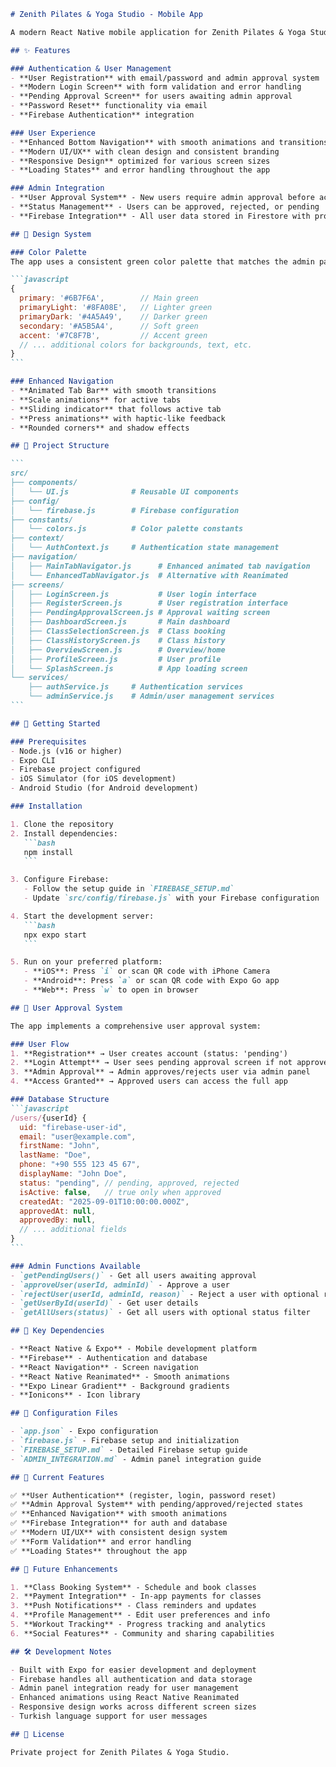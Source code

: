 ````markdown
# Zenith Pilates & Yoga Studio - Mobile App

A modern React Native mobile application for Zenith Pilates & Yoga Studio customers, built with Expo and Firebase.

## ✨ Features

### Authentication & User Management
- **User Registration** with email/password and admin approval system
- **Modern Login Screen** with form validation and error handling
- **Pending Approval Screen** for users awaiting admin approval
- **Password Reset** functionality via email
- **Firebase Authentication** integration

### User Experience
- **Enhanced Bottom Navigation** with smooth animations and transitions
- **Modern UI/UX** with clean design and consistent branding
- **Responsive Design** optimized for various screen sizes
- **Loading States** and error handling throughout the app

### Admin Integration
- **User Approval System** - New users require admin approval before accessing the app
- **Status Management** - Users can be approved, rejected, or pending
- **Firebase Integration** - All user data stored in Firestore with proper security

## 🎨 Design System

### Color Palette
The app uses a consistent green color palette that matches the admin panel:

```javascript
{
  primary: '#6B7F6A',        // Main green
  primaryLight: '#8FA08E',   // Lighter green
  primaryDark: '#4A5A49',    // Darker green
  secondary: '#A5B5A4',      // Soft green
  accent: '#7C8F7B',         // Accent green
  // ... additional colors for backgrounds, text, etc.
}
```

### Enhanced Navigation
- **Animated Tab Bar** with smooth transitions
- **Scale animations** for active tabs
- **Sliding indicator** that follows active tab
- **Press animations** with haptic-like feedback
- **Rounded corners** and shadow effects

## 📁 Project Structure

```
src/
├── components/
│   └── UI.js              # Reusable UI components
├── config/
│   └── firebase.js        # Firebase configuration
├── constants/
│   └── colors.js          # Color palette constants
├── context/
│   └── AuthContext.js     # Authentication state management
├── navigation/
│   ├── MainTabNavigator.js      # Enhanced animated tab navigation
│   └── EnhancedTabNavigator.js  # Alternative with Reanimated
├── screens/
│   ├── LoginScreen.js           # User login interface
│   ├── RegisterScreen.js        # User registration interface
│   ├── PendingApprovalScreen.js # Approval waiting screen
│   ├── DashboardScreen.js       # Main dashboard
│   ├── ClassSelectionScreen.js  # Class booking
│   ├── ClassHistoryScreen.js    # Class history
│   ├── OverviewScreen.js        # Overview/home
│   ├── ProfileScreen.js         # User profile
│   └── SplashScreen.js          # App loading screen
└── services/
    ├── authService.js     # Authentication services
    └── adminService.js    # Admin/user management services
```

## 🚀 Getting Started

### Prerequisites
- Node.js (v16 or higher)
- Expo CLI
- Firebase project configured
- iOS Simulator (for iOS development)
- Android Studio (for Android development)

### Installation

1. Clone the repository
2. Install dependencies:
   ```bash
   npm install
   ```

3. Configure Firebase:
   - Follow the setup guide in `FIREBASE_SETUP.md`
   - Update `src/config/firebase.js` with your Firebase configuration

4. Start the development server:
   ```bash
   npx expo start
   ```

5. Run on your preferred platform:
   - **iOS**: Press `i` or scan QR code with iPhone Camera
   - **Android**: Press `a` or scan QR code with Expo Go app
   - **Web**: Press `w` to open in browser

## 🔐 User Approval System

The app implements a comprehensive user approval system:

### User Flow
1. **Registration** → User creates account (status: 'pending')
2. **Login Attempt** → User sees pending approval screen if not approved
3. **Admin Approval** → Admin approves/rejects user via admin panel
4. **Access Granted** → Approved users can access the full app

### Database Structure
```javascript
/users/{userId} {
  uid: "firebase-user-id",
  email: "user@example.com",
  firstName: "John",
  lastName: "Doe",
  phone: "+90 555 123 45 67",
  displayName: "John Doe",
  status: "pending", // pending, approved, rejected
  isActive: false,   // true only when approved
  createdAt: "2025-09-01T10:00:00.000Z",
  approvedAt: null,
  approvedBy: null,
  // ... additional fields
}
```

### Admin Functions Available
- `getPendingUsers()` - Get all users awaiting approval
- `approveUser(userId, adminId)` - Approve a user
- `rejectUser(userId, adminId, reason)` - Reject a user with optional reason
- `getUserById(userId)` - Get user details
- `getAllUsers(status)` - Get all users with optional status filter

## 📱 Key Dependencies

- **React Native & Expo** - Mobile development platform
- **Firebase** - Authentication and database
- **React Navigation** - Screen navigation
- **React Native Reanimated** - Smooth animations
- **Expo Linear Gradient** - Background gradients
- **Ionicons** - Icon library

## 🔧 Configuration Files

- `app.json` - Expo configuration
- `firebase.js` - Firebase setup and initialization
- `FIREBASE_SETUP.md` - Detailed Firebase setup guide
- `ADMIN_INTEGRATION.md` - Admin panel integration guide

## 🎯 Current Features

✅ **User Authentication** (register, login, password reset)  
✅ **Admin Approval System** with pending/approved/rejected states  
✅ **Enhanced Navigation** with smooth animations  
✅ **Firebase Integration** for auth and database  
✅ **Modern UI/UX** with consistent design system  
✅ **Form Validation** and error handling  
✅ **Loading States** throughout the app  

## 🚧 Future Enhancements

1. **Class Booking System** - Schedule and book classes
2. **Payment Integration** - In-app payments for classes
3. **Push Notifications** - Class reminders and updates
4. **Profile Management** - Edit user preferences and info
5. **Workout Tracking** - Progress tracking and analytics
6. **Social Features** - Community and sharing capabilities

## 🛠️ Development Notes

- Built with Expo for easier development and deployment
- Firebase handles all authentication and data storage
- Admin panel integration ready for user management
- Enhanced animations using React Native Reanimated
- Responsive design works across different screen sizes
- Turkish language support for user messages

## 📄 License

Private project for Zenith Pilates & Yoga Studio.

````
